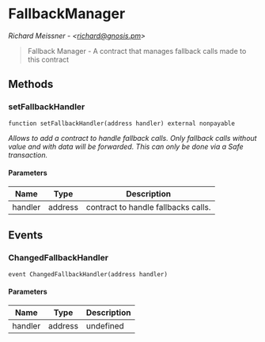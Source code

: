 # FallbackManager

*Richard Meissner - &lt;richard@gnosis.pm&gt;*

> Fallback Manager - A contract that manages fallback calls made to this contract





## Methods

### setFallbackHandler

```solidity
function setFallbackHandler(address handler) external nonpayable
```



*Allows to add a contract to handle fallback calls.      Only fallback calls without value and with data will be forwarded.      This can only be done via a Safe transaction.*

#### Parameters

| Name | Type | Description |
|---|---|---|
| handler | address | contract to handle fallbacks calls.



## Events

### ChangedFallbackHandler

```solidity
event ChangedFallbackHandler(address handler)
```





#### Parameters

| Name | Type | Description |
|---|---|---|
| handler  | address | undefined |



